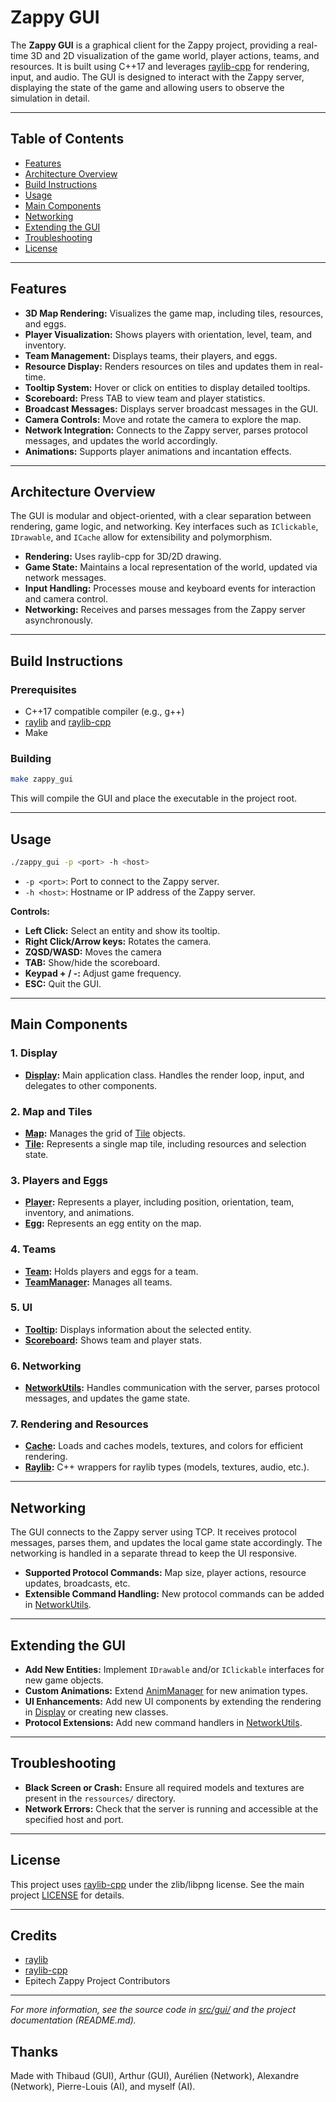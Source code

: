 # Zappy GUI

The **Zappy GUI** is a graphical client for the Zappy project, providing a real-time 3D and 2D visualization of the game world, player actions, teams, and resources. It is built using C++17 and leverages [raylib-cpp](https://github.com/RobLoach/raylib-cpp) for rendering, input, and audio. The GUI is designed to interact with the Zappy server, displaying the state of the game and allowing users to observe the simulation in detail.

---

## Table of Contents

- [Features](#features)
- [Architecture Overview](#architecture-overview)
- [Build Instructions](#build-instructions)
- [Usage](#usage)
- [Main Components](#main-components)
- [Networking](#networking)
- [Extending the GUI](#extending-the-gui)
- [Troubleshooting](#troubleshooting)
- [License](#license)

---

## Features

- **3D Map Rendering:** Visualizes the game map, including tiles, resources, and eggs.
- **Player Visualization:** Shows players with orientation, level, team, and inventory.
- **Team Management:** Displays teams, their players, and eggs.
- **Resource Display:** Renders resources on tiles and updates them in real-time.
- **Tooltip System:** Hover or click on entities to display detailed tooltips.
- **Scoreboard:** Press TAB to view team and player statistics.
- **Broadcast Messages:** Displays server broadcast messages in the GUI.
- **Camera Controls:** Move and rotate the camera to explore the map.
- **Network Integration:** Connects to the Zappy server, parses protocol messages, and updates the world accordingly.
- **Animations:** Supports player animations and incantation effects.

---

## Architecture Overview

The GUI is modular and object-oriented, with a clear separation between rendering, game logic, and networking. Key interfaces such as ```IClickable```, ```IDrawable```, and ```ICache``` allow for extensibility and polymorphism.

- **Rendering:** Uses raylib-cpp for 3D/2D drawing.
- **Game State:** Maintains a local representation of the world, updated via network messages.
- **Input Handling:** Processes mouse and keyboard events for interaction and camera control.
- **Networking:** Receives and parses messages from the Zappy server asynchronously.

---

## Build Instructions

### Prerequisites

- C++17 compatible compiler (e.g., g++)
- [raylib](https://www.raylib.com/) and [raylib-cpp](https://github.com/RobLoach/raylib-cpp)
- Make

### Building

```sh
make zappy_gui
```

This will compile the GUI and place the executable in the project root.

---

## Usage

```sh
./zappy_gui -p <port> -h <host>
```

- `-p <port>`: Port to connect to the Zappy server.
- `-h <host>`: Hostname or IP address of the Zappy server.

**Controls:**
- **Left Click:** Select an entity and show its tooltip.
- **Right Click/Arrow keys:** Rotates the camera.
- **ZQSD/WASD:** Moves the camera
- **TAB:** Show/hide the scoreboard.
- **Keypad + / -:** Adjust game frequency.
- **ESC:** Quit the GUI.

---

## Main Components

### 1. Display

- **[Display](src/gui/Display/Display.cpp):** Main application class. Handles the render loop, input, and delegates to other components.

### 2. Map and Tiles

- **[Map](src/gui/Map/Map.cpp):** Manages the grid of [Tile](src/gui/Tile/Tile.cpp) objects.
- **[Tile](src/gui/Tile/Tile.cpp):** Represents a single map tile, including resources and selection state.

### 3. Players and Eggs

- **[Player](src/gui/Player/Player.cpp):** Represents a player, including position, orientation, team, inventory, and animations.
- **[Egg](src/gui/Egg/Egg.cpp):** Represents an egg entity on the map.

### 4. Teams

- **[Team](src/gui/Team/Team.cpp):** Holds players and eggs for a team.
- **[TeamManager](src/gui/TeamManager/TeamManager.cpp):** Manages all teams.

### 5. UI

- **[Tooltip](src/gui/Tooltip/Tooltip.cpp):** Displays information about the selected entity.
- **[Scoreboard](src/gui/Scoreboard/Scoreboard.cpp):** Shows team and player stats.

### 6. Networking

- **[NetworkUtils](src/gui/NetworkUtils/NetworkUtils.cpp):** Handles communication with the server, parses protocol messages, and updates the game state.

### 7. Rendering and Resources

- **[Cache](src/gui/Cache/Cache.cpp):** Loads and caches models, textures, and colors for efficient rendering.
- **[Raylib](src/gui/Raylib/):** C++ wrappers for raylib types (models, textures, audio, etc.).

---

## Networking

The GUI connects to the Zappy server using TCP. It receives protocol messages, parses them, and updates the local game state accordingly. The networking is handled in a separate thread to keep the UI responsive.

- **Supported Protocol Commands:** Map size, player actions, resource updates, broadcasts, etc.
- **Extensible Command Handling:** New protocol commands can be added in [NetworkUtils](src/gui/NetworkUtils/NetworkUtils.cpp).

---

## Extending the GUI

- **Add New Entities:** Implement ```IDrawable``` and/or ```IClickable``` interfaces for new game objects.
- **Custom Animations:** Extend [AnimManager](src/gui/AnimManager/AnimManager.cpp) for new animation types.
- **UI Enhancements:** Add new UI components by extending the rendering in [Display](src/gui/Display/Display.cpp) or creating new classes.
- **Protocol Extensions:** Add new command handlers in [NetworkUtils](src/gui/NetworkUtils/NetworkUtils.cpp).

---

## Troubleshooting

- **Black Screen or Crash:** Ensure all required models and textures are present in the ```ressources/``` directory.
- **Network Errors:** Check that the server is running and accessible at the specified host and port.

---

## License

This project uses [raylib-cpp](https://github.com/RobLoach/raylib-cpp) under the zlib/libpng license.
See the main project [LICENSE](LICENSE) for details.

---

## Credits

- [raylib](https://www.raylib.com/)
- [raylib-cpp](https://github.com/RobLoach/raylib-cpp)
- Epitech Zappy Project Contributors

---

*For more information, see the source code in [src/gui/](src/gui/) and the project documentation (README.md).*

## Thanks

Made with Thibaud (GUI), Arthur (GUI), Aurélien (Network), Alexandre (Network), Pierre-Louis (AI), and myself (AI).
